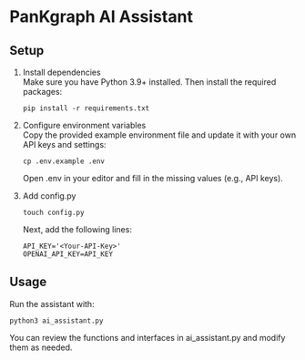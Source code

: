 # PanKgraph AI Assistant

## Setup

1. Install dependencies  
   Make sure you have Python 3.9+ installed. Then install the required packages:
   ```
   pip install -r requirements.txt
   ```

2. Configure environment variables  
   Copy the provided example environment file and update it with your own API keys and settings:
   ```
   cp .env.example .env
   ```
   Open .env in your editor and fill in the missing values (e.g., API keys).  

3. Add config.py
   ```
   touch config.py
   ```
   Next, add the following lines:
   ```
   API_KEY='<Your-API-Key>'
   OPENAI_API_KEY=API_KEY
   ```

## Usage

Run the assistant with:
   ```
   python3 ai_assistant.py
   ```

You can review the functions and interfaces in ai_assistant.py and modify them as needed.
